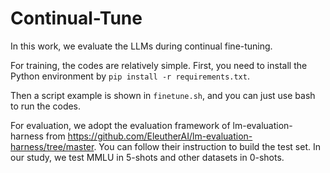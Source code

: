 # Continual-Tune

In this work, we evaluate the LLMs during continual fine-tuning. 

For training, the codes are relatively simple. First, you need to  install the Python environment by ```pip install -r requirements.txt```.

Then a script example is shown in ```finetune.sh```, and you can just use bash to run the codes.

For evaluation, we adopt the evaluation framework of lm-evaluation-harness from https://github.com/EleutherAI/lm-evaluation-harness/tree/master. You can follow their instruction to build the test set. In our study, we test MMLU in 5-shots and other datasets in 0-shots.
